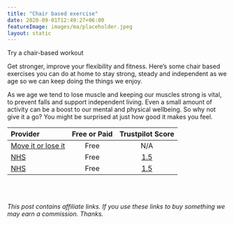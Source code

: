 ```yaml
---
title: "Chair based exercise"
date: 2020-09-01T12:49:27+06:00
featureImage: images/ma/placeholder.jpeg
layout: static
---
```


Try a chair-based workout

Get stronger, improve your flexibility and fitness. Here’s some chair based exercises you can do at home to stay strong, steady and independent as we age so we can keep doing the things we enjoy.

As we age we tend to lose muscle and keeping our muscles strong is vital, to prevent falls and support independent living. Even a small amount of activity can be a boost to our mental and physical wellbeing. So why not give it a go? You might be surprised at just how good it makes you feel.

| Provider      | Free or Paid  |  Trustpilot Score  |
| :-----------          | :--------------:      |  :--------------:         |
| [Move it or lose it](https://www.moveitorloseit.co.uk/chair-based-exercises/) | Free | N/A
| [NHS](https://www.nhs.uk/live-well/exercise/strength-and-flexibility-exercises/sitting-exercises/) | Free | [1.5](https://uk.trustpilot.com/review/www.england.nhs.uk) | 
| [NHS](https://www.nhs.uk/conditions/nhs-fitness-studio/chair-based-pilates-exercise-video/) | Free | [1.5](https://uk.trustpilot.com/review/www.england.nhs.uk) | 
  

<br/><br/>

*This post contains affiliate links. If you use these links to buy something we may
earn a commission. Thanks.*






